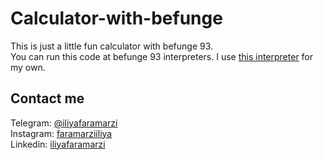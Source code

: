 # Calculator-with-befunge
This is just a little fun calculator with befunge 93.<br />
You can run this code at befunge 93 interpreters. I use [this interpreter](https://qiao.github.io/javascript-playground/visual-befunge93-interpreter/) for my own.


## Contact me 
Telegram: [@iliyafaramarzi](https://t.me/iliyaFaramarzi)<br />
Instagram: [faramarziiliya](https://www.instagram.com/faramarziiliya/)<br />
Linkedin: [iliyafaramarzi](https://www.linkedin.com/in/iliya-faramarzi-13109a21a/)
